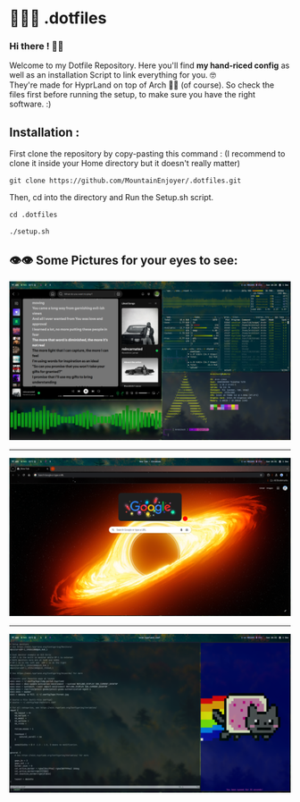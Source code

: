 # 👨🏻‍💻 .dotfiles
### Hi there ! 👋🏼<br/>
Welcome to my Dotfile Repository. Here you'll find <strong>my hand-riced config</strong> as well as an installation Script to link everything for you. 🤓 <br/> 
They're made for HyprLand on top of Arch 🙇🏼 (of course). So check the files first before running the setup, to make sure you have the right software. :) <br/>

## Installation :

First clone the repository by copy-pasting this command : (I recommend to clone it inside your Home directory but it doesn't really matter)
```
git clone https://github.com/MountainEnjoyer/.dotfiles.git
```
Then, cd into the directory and Run the Setup.sh script.
```
cd .dotfiles
```

```
./setup.sh
```

## 👁👁 Some Pictures for your eyes to see:
![](https://github.com/MountainEnjoyer/.dotfiles/blob/main/ReadMe/show%20off.png)

---

![](https://github.com/MountainEnjoyer/.dotfiles/blob/main/ReadMe/chromium.png)

---

![](https://github.com/MountainEnjoyer/.dotfiles/blob/main/ReadMe/code.png)
